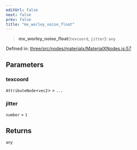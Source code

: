 ```yaml
---
editUrl: false
next: false
prev: false
title: "mx_worley_noise_float"
---
```


> **mx\_worley\_noise\_float**(`texcoord`, `jitter`): `any`

Defined in: [three/src/nodes/materialx/MaterialXNodes.js:57](https://github.com/DefinitelyMaybe/three-i18n/blob/fa57b79433d1c349ffb23a78727299c8d4190136/three/src/nodes/materialx/MaterialXNodes.js#L57)

## Parameters

### texcoord

`AttributeNode`\<`vec2`\> = `...`

### jitter

`number` = `1`

## Returns

`any`
